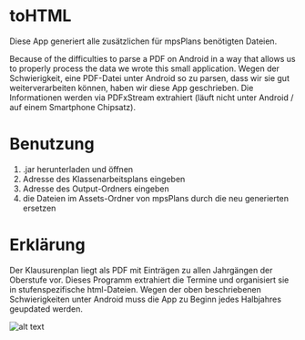 # toHTML
Diese App generiert alle zusätzlichen für mpsPlans benötigten Dateien.

Because of the difficulties to parse a PDF on Android in a way that allows us to properly process the data we wrote this small application.
Wegen der Schwierigkeit, eine PDF-Datei unter Android so zu parsen, dass wir sie gut weiterverarbeiten können, haben wir diese App geschrieben.
Die Informationen werden via PDFxStream extrahiert (läuft nicht unter Android / auf einem Smartphone Chipsatz).

# Benutzung
1. .jar herunterladen und öffnen
2. Adresse des Klassenarbeitsplans eingeben
3. Adresse des Output-Ordners eingeben
4. die Dateien im Assets-Ordner von mpsPlans durch die neu generierten ersetzen

# Erklärung
Der Klausurenplan liegt als PDF mit Einträgen zu allen Jahrgängen der Oberstufe vor. Dieses Programm extrahiert die Termine und organisiert sie in stufenspezifische html-Dateien. Wegen der oben beschriebenen Schwierigkeiten unter Android muss die App zu Beginn jedes Halbjahres geupdated werden.

![alt text](https://jwanrq.db.files.1drv.com/y4mNHv3Mc2CU4FTvkVKrMh0KSTr6tUrq8fhOGQixQyZgIkaYVBAJcg6wiHQkY_coF1t_QYF0YGw8KLyZWsapDz1YP1WlR1AjFQ74ZaH-dlyDC8NQTMncVbLCOcV5bQWGqzXQ1a-9z1SbwybJHK2oEecpMcIsJr756VEnwq4f-HtzPGa46TjmRzgYdZTYDk89TXBrP58fSy75JmGYFpjlKf9PQ)
